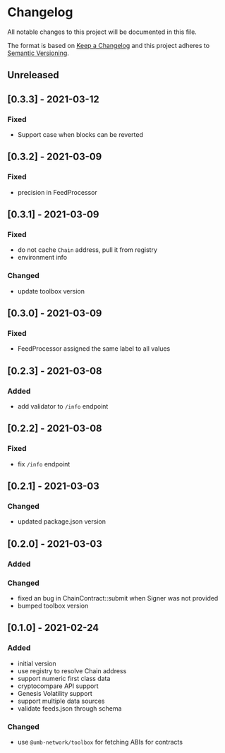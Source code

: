 # Changelog
All notable changes to this project will be documented in this file.

The format is based on [Keep a Changelog](http://keepachangelog.com/en/1.0.0/)
and this project adheres to [Semantic Versioning](http://semver.org/spec/v2.0.0.html).

## Unreleased

## [0.3.3] - 2021-03-12
### Fixed
- Support case when blocks can be reverted

## [0.3.2] - 2021-03-09
### Fixed
- precision in FeedProcessor

## [0.3.1] - 2021-03-09
### Fixed
- do not cache `Chain` address, pull it from registry
- environment info

### Changed
- update toolbox version

## [0.3.0] - 2021-03-09
### Fixed
- FeedProcessor assigned the same label to all values

## [0.2.3] - 2021-03-08
### Added
- add validator to `/info` endpoint

## [0.2.2] - 2021-03-08
### Fixed
- fix `/info` endpoint

## [0.2.1] - 2021-03-03
### Changed

- updated package.json version

## [0.2.0] - 2021-03-03
### Added

### Changed
- fixed an bug in ChainContract::submit when Signer was not provided
- bumped toolbox version

## [0.1.0] - 2021-02-24
### Added
- initial version
- use registry to resolve Chain address
- support numeric first class data
- cryptocompare API support
- Genesis Volatility support
- support multiple data sources
- validate feeds.json through schema

### Changed
- use `@umb-network/toolbox` for fetching ABIs for contracts
